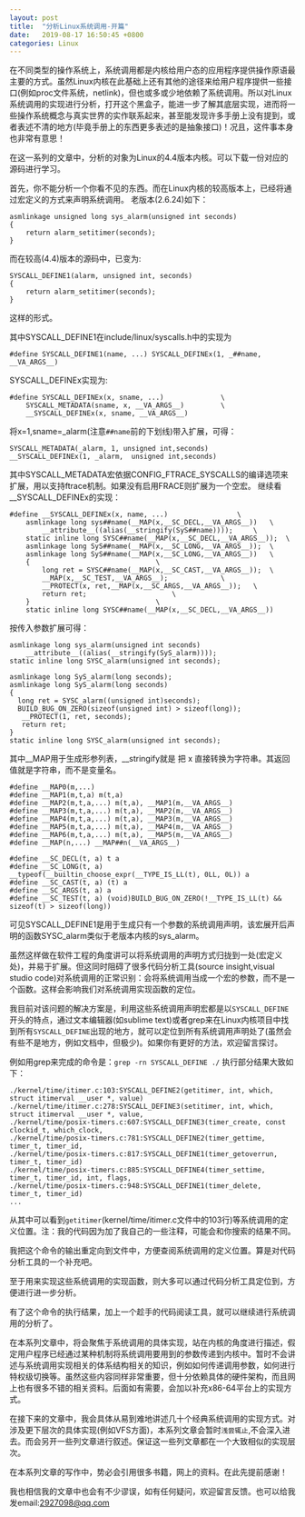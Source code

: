 ```yaml
---
layout: post
title:  "分析Linux系统调用-开篇"
date:   2019-08-17 16:50:45 +0800
categories: Linux
---
```


在不同类型的操作系统上，系统调用都是内核给用户态的应用程序提供操作原语最主要的方式。虽然Linux内核在此基础上还有其他的途径来给用户程序提供一些接口(例如proc文件系统，netlink)，但也或多或少地依赖了系统调用。所以对Linux系统调用的实现进行分析，打开这个黑盒子，能进一步了解其底层实现，进而将一些操作系统概念与真实世界的实作联系起来，甚至能发现许多手册上没有提到，或者表述不清的地方(毕竟手册上的东西更多表述的是抽象接口)！况且，这件事本身也非常有意思！

在这一系列的文章中，分析的对象为Linux的4.4版本内核。可以下载一份对应的源码进行学习。

首先，你不能分析一个你看不见的东西。而在Linux内核的较高版本上，已经将通过宏定义的方式来声明系统调用。
老版本(2.6.24)如下：

```
asmlinkage unsigned long sys_alarm(unsigned int seconds)
{
	return alarm_setitimer(seconds);
}
```

而在较高(4.4)版本的源码中，已变为:

```
SYSCALL_DEFINE1(alarm, unsigned int, seconds)
{
	return alarm_setitimer(seconds);
}
```
这样的形式。

其中SYSCALL_DEFINE1在include/linux/syscalls.h中的实现为
```
#define SYSCALL_DEFINE1(name, ...) SYSCALL_DEFINEx(1, _##name, __VA_ARGS__)
```
SYSCALL_DEFINEx实现为:
```
#define SYSCALL_DEFINEx(x, sname, ...)				\
	SYSCALL_METADATA(sname, x, __VA_ARGS__)			\
	__SYSCALL_DEFINEx(x, sname, __VA_ARGS__)
```
将x=1,sname=_alarm(注意`##name`前的下划线)带入扩展，可得：
```
SYSCALL_METADATA(_alarm, 1, unsigned int,seconds)
__SYSCALL_DEFINEx(1, _alarm,  unsigned int,seconds)
```
其中SYSCALL_METADATA宏依据CONFIG_FTRACE_SYSCALLS的编译选项来扩展，用以支持ftrace机制。如果没有启用FRACE则扩展为一个空宏。
继续看__SYSCALL_DEFINEx的实现：
```
#define __SYSCALL_DEFINEx(x, name, ...)					\
	asmlinkage long sys##name(__MAP(x,__SC_DECL,__VA_ARGS__))	\
		__attribute__((alias(__stringify(SyS##name))));		\
	static inline long SYSC##name(__MAP(x,__SC_DECL,__VA_ARGS__));	\
	asmlinkage long SyS##name(__MAP(x,__SC_LONG,__VA_ARGS__));	\
	asmlinkage long SyS##name(__MAP(x,__SC_LONG,__VA_ARGS__))	\
	{								\
		long ret = SYSC##name(__MAP(x,__SC_CAST,__VA_ARGS__));	\
		__MAP(x,__SC_TEST,__VA_ARGS__);				\
		__PROTECT(x, ret,__MAP(x,__SC_ARGS,__VA_ARGS__));	\
		return ret;						\
	}								\
	static inline long SYSC##name(__MAP(x,__SC_DECL,__VA_ARGS__))
```

按传入参数扩展可得：
```
asmlinkage long sys_alarm(unsigned int seconds)
    __attribute__((alias(__stringify(SyS_alarm))));
static inline long SYSC_alarm(unsigned int seconds);

asmlinkage long SyS_alarm(long seconds);
asmlinkage long SyS_alarm(long seconds)
{
  long ret = SYSC_alarm((unsigned int)seconds);
  BUILD_BUG_ON_ZERO(sizeof(unsigned int) > sizeof(long));
   __PROTECT(1, ret, seconds);
   return ret;	
}
static inline long SYSC_alarm(unsigned int seconds);

```
其中__MAP用于生成形参列表，__stringify就是 把  x 直接转换为字符串。其返回值就是字符串，而不是变量名。
```
#define __MAP0(m,...)
#define __MAP1(m,t,a) m(t,a)
#define __MAP2(m,t,a,...) m(t,a), __MAP1(m,__VA_ARGS__)
#define __MAP3(m,t,a,...) m(t,a), __MAP2(m,__VA_ARGS__)
#define __MAP4(m,t,a,...) m(t,a), __MAP3(m,__VA_ARGS__)
#define __MAP5(m,t,a,...) m(t,a), __MAP4(m,__VA_ARGS__)
#define __MAP6(m,t,a,...) m(t,a), __MAP5(m,__VA_ARGS__)
#define __MAP(n,...) __MAP##n(__VA_ARGS__)
```

```
#define __SC_DECL(t, a) t a
#define __SC_LONG(t, a) __typeof(__builtin_choose_expr(__TYPE_IS_LL(t), 0LL, 0L)) a
#define __SC_CAST(t, a) (t) a
#define __SC_ARGS(t, a) a
#define __SC_TEST(t, a) (void)BUILD_BUG_ON_ZERO(!__TYPE_IS_LL(t) && sizeof(t) > sizeof(long))
```

可见SYSCALL_DEFINE1是用于生成只有一个参数的系统调用声明，该宏展开后声明的函数SYSC_alarm类似于老版本内核的sys_alarm。

虽然这样做在软件工程的角度讲可以将系统调用的声明方式归拢到一处(宏定义处)，并易于扩展。但这同时阻碍了很多代码分析工具(source insight,visual studio code)对系统调用的正常识别：会将系统调用当成一个宏的参数，而不是一个函数。这样会影响我们对系统调用实现函数的定位。

我目前对该问题的解决方案是，利用这些系统调用声明宏都是以`SYSCALL_DEFINE`开头的特点，通过文本编辑器(如sublime text)或者grep来在Linux内核项目中找到所有`SYSCALL_DEFINE`出现的地方，就可以定位到所有系统调用声明处了(虽然会有些不是地方，例如文档中，但极少)。如果你有更好的方法，欢迎留言探讨。

例如用grep来完成的命令是：`grep -rn SYSCALL_DEFINE ./`
执行部分结果大致如下：
```
./kernel/time/itimer.c:103:SYSCALL_DEFINE2(getitimer, int, which, struct itimerval __user *, value)
./kernel/time/itimer.c:278:SYSCALL_DEFINE3(setitimer, int, which, struct itimerval __user *, value,
./kernel/time/posix-timers.c:607:SYSCALL_DEFINE3(timer_create, const clockid_t, which_clock,
./kernel/time/posix-timers.c:781:SYSCALL_DEFINE2(timer_gettime, timer_t, timer_id,
./kernel/time/posix-timers.c:817:SYSCALL_DEFINE1(timer_getoverrun, timer_t, timer_id)
./kernel/time/posix-timers.c:885:SYSCALL_DEFINE4(timer_settime, timer_t, timer_id, int, flags,
./kernel/time/posix-timers.c:948:SYSCALL_DEFINE1(timer_delete, timer_t, timer_id)
...

```

从其中可以看到`getitimer`(kernel/time/itimer.c文件中的103行)等系统调用的定义位置。注：我的代码因为加了我自己的一些注释，可能会和你搜索的结果不同。

我把这个命令的输出重定向到文件中，方便查阅系统调用的定义位置。算是对代码分析工具的一个补充吧。

至于用来实现这些系统调用的实现函数，则大多可以通过代码分析工具定位到，方便进行进一步分析。

有了这个命令的执行结果，加上一个趁手的代码阅读工具，就可以继续进行系统调用的分析了。

在本系列文章中，将会聚焦于系统调用的具体实现，站在内核的角度进行描述，假定用户程序已经通过某种机制将系统调用要用到的参数传递到内核中。暂时不会讲述与系统调用实现相关的体系结构相关的知识，例如如何传递调用参数，如何进行特权级切换等。虽然这些内容同样非常重要，但十分依赖具体的硬件架构，而且网上也有很多不错的相关资料。后面如有需要，会加以补充x86-64平台上的实现方式。

在接下来的文章中，我会具体从易到难地讲述几十个经典系统调用的实现方式。对涉及更下层次的具体实现(例如VFS方面)，本系列文章会暂时`浅尝辄止`,不会深入进去。而会另开一些列文章进行叙述。保证这一些列文章都在一个大致相似的实现层次。

在本系列文章的写作中，势必会引用很多书籍，网上的资料。在此先提前感谢！

我也相信我的文章中也会有不少谬误，如有任何疑问，欢迎留言反馈。也可以给我发email:2927098@qq.com